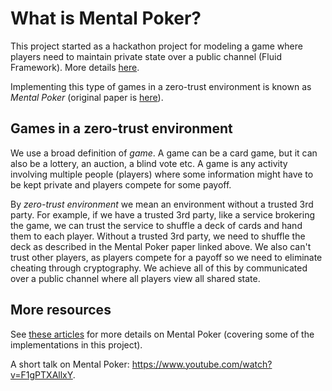 # What is Mental Poker?

This project started as a hackathon project for modeling a game where players
need to maintain private state over a public channel (Fluid Framework). More
details [here](https://vladris.com/blog/2021/12/11/mental-poker.html).

Implementing this type of games in a zero-trust environment is known as *Mental
Poker* (original paper is [here](https://people.csail.mit.edu/rivest/pubs/SRA81.pdf)).

## Games in a zero-trust environment

We use a broad definition of *game*. A game can be a card game, but it can also
be a lottery, an auction, a blind vote etc. A game is any activity involving
multiple people (players) where some information might have to be kept private
and players compete for some payoff.

By *zero-trust environment* we mean an environment without a trusted 3rd party.
For example, if we have a trusted 3rd party, like a service brokering the game,
we can trust the service to shuffle a deck of cards and hand them to each
player. Without a trusted 3rd party, we need to shuffle the deck as described
in the Mental Poker paper linked above. We also can't trust other players, as
players compete for a payoff so we need to eliminate cheating through
cryptography. We achieve all of this by communicated over a public channel
where all players view all shared state.

## More resources

See [these articles](https://vladris.com/writings/#mental-poker) for more
details on Mental Poker (covering some of the implementations in this project).

A short talk on Mental Poker: <https://www.youtube.com/watch?v=F1gPTXAllxY>.
